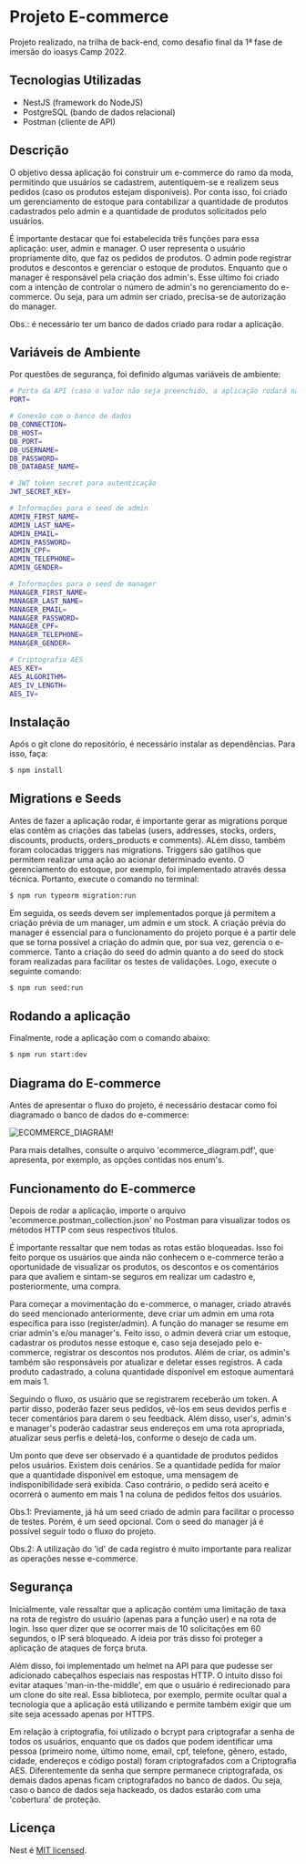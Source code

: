 # Projeto E-commerce

Projeto realizado, na trilha de back-end, como desafio final da 1ª fase de imersão do ioasys Camp 2022.

## Tecnologias Utilizadas

- NestJS (framework do NodeJS)
- PostgreSQL (bando de dados relacional)
- Postman (cliente de API)

## Descrição

O objetivo dessa aplicação foi construir um e-commerce do ramo da moda, permitindo que usuários se cadastrem, autentiquem-se e realizem seus pedidos (caso os produtos estejam disponíveis). Por conta isso, foi criado um gerenciamento de estoque para contabilizar a quantidade de produtos cadastrados pelo admin e a quantidade de produtos solicitados pelo usuários.

É importante destacar que foi estabelecida três funções para essa aplicação: user, admin e manager. O user representa o usuário propriamente dito, que faz os pedidos de produtos. O admin pode registrar produtos e descontos e gerenciar o estoque de produtos. Enquanto que o manager é responsável pela criação dos admin's. Esse último foi criado com a intenção de controlar o número de admin's no gerenciamento do e-commerce. Ou seja, para um admin ser criado, precisa-se de autorização do manager.

Obs.: é necessário ter um banco de dados criado para rodar a aplicação.

## Variáveis de Ambiente

Por questões de segurança, foi definido algumas variáveis de ambiente:

```bash
# Porta da API (caso o valor não seja preenchido, a aplicação rodará na porta 3000)
PORT=                             

# Conexão com o banco de dados
DB_CONNECTION=                  
DB_HOST=                         
DB_PORT=                         
DB_USERNAME=                     
DB_PASSWORD=                     
DB_DATABASE_NAME=                      

# JWT token secret para autenticação
JWT_SECRET_KEY=      

# Informações para o seed de admin
ADMIN_FIRST_NAME=                 
ADMIN_LAST_NAME=                  
ADMIN_EMAIL=                      
ADMIN_PASSWORD=
ADMIN_CPF=
ADMIN_TELEPHONE=
ADMIN_GENDER=

# Informações para o seed de manager
MANAGER_FIRST_NAME=
MANAGER_LAST_NAME=
MANAGER_EMAIL=
MANAGER_PASSWORD=
MANAGER_CPF=
MANAGER_TELEPHONE=
MANAGER_GENDER=

# Criptografia AES
AES_KEY=
AES_ALGORITHM=
AES_IV_LENGTH=
AES_IV=
```

## Instalação

Após o git clone do repositório, é necessário instalar as dependências. Para isso, faça:

```bash
$ npm install
```

## Migrations e Seeds

Antes de fazer a aplicação rodar, é importante gerar as migrations porque elas contêm as criações das tabelas (users, addresses, stocks, orders, discounts, products, orders_products e comments). ALém disso, também foram colocadas triggers nas migrations. Triggers são gatilhos que permitem realizar uma ação ao acionar determinado evento. O gerenciamento do estoque, por exemplo, foi implementado através dessa técnica. Portanto, execute o comando no terminal:

```bash
$ npm run typeorm migration:run
```

Em seguida, os seeds devem ser implementados porque já permitem a criação prévia de um manager, um admin e um stock. A criação prévia do manager é essencial para o funcionamento do projeto porque é a partir dele que se torna possível a criação do admin que, por sua vez, gerencia o e-commerce. Tanto a criação do seed do admin quanto a do seed do stock foram realizadas para facilitar os testes de validações. Logo, execute o seguinte comando:  

```bash
$ npm run seed:run
```

## Rodando a aplicação

Finalmente, rode a aplicação com o comando abaixo:

```bash
$ npm run start:dev
```

## Diagrama do E-commerce

Antes de apresentar o fluxo do projeto, é necessário destacar como foi diagramado o banco de dados do e-commerce:

![ECOMMERCE_DIAGRAM!](https://user-images.githubusercontent.com/91624733/155892194-0ef023dd-dfca-4d96-b733-1d9790aa4d48.png)

Para mais detalhes, consulte o arquivo 'ecommerce_diagram.pdf', que apresenta, por exemplo, as opções contidas nos enum's.

## Funcionamento do E-commerce

Depois de rodar a aplicação, importe o arquivo 'ecommerce.postman_collection.json' no Postman para visualizar todos os métodos HTTP com seus respectivos títulos. 

É importante ressaltar que nem todas as rotas estão bloqueadas. Isso foi feito porque os usuários que ainda não conhecem o e-commerce terão a oportunidade de visualizar os produtos, os descontos e os comentários para que avaliem e sintam-se seguros em realizar um cadastro e, posteriormente, uma compra. 

Para começar a movimentação do e-commerce, o manager, criado através do seed mencionado anteriormente, deve criar um admin em uma rota específica para isso (register/admin). A função do manager se resume em criar admin's e/ou manager's. Feito isso, o admin deverá criar um estoque, cadastrar os produtos nesse estoque e, caso seja desejado pelo e-commerce, registrar os descontos nos produtos. Além de criar, os admin's também são responsáveis por atualizar e deletar esses registros. A cada produto cadastrado, a coluna quantidade disponível em estoque aumentará em mais 1.

Seguindo o fluxo, os usuário que se registrarem receberão um token. A partir disso, poderão fazer seus pedidos, vê-los em seus devidos perfis e tecer comentários para darem o seu feedback. Além disso, user's, admin's e manager's poderão cadastrar seus endereços em uma rota apropriada, atualizar seus perfis e deletá-los, conforme o desejo de cada um. 

Um ponto que deve ser observado é a quantidade de produtos pedidos pelos usuários. Existem dois cenários. Se a quantidade pedida for maior que a quantidade disponível em estoque, uma mensagem de indisponibilidade será exibida. Caso contrário, o pedido será aceito e ocorrerá o aumento em mais 1 na coluna de pedidos feitos dos usuários. 

Obs.1: Previamente, já há um seed criado de admin para facilitar o processo de testes. Porém, é um seed opcional. Com o seed do manager já é possível seguir todo o fluxo do projeto.

Obs.2: A utilização do 'id' de cada registro é muito importante para realizar as operações nesse e-commerce. 

## Segurança

Inicialmente, vale ressaltar que a aplicação contém uma limitação de taxa na rota de registro do usuário (apenas para a função user) e na rota de login. Isso quer dizer que se ocorrer mais de 10 solicitações em 60 segundos, o IP será bloqueado. A ideia por trás disso foi proteger a aplicação de ataques de força bruta.  

Além disso, foi implementado um helmet na API para que pudesse ser adicionado cabeçalhos especiais nas respostas HTTP. O intuito disso foi evitar ataques 'man-in-the-middle', em que o usuário é redirecionado para um clone do site real. Essa biblioteca, por exemplo, permite ocultar qual a tecnologia que a aplicação está utilizando e permite também exigir que um site seja acessado apenas por HTTPS. 

Em relação à criptografia, foi utilizado o bcrypt para criptografar a senha de todos os usuários, enquanto que os dados que podem identificar uma pessoa (primeiro nome, último nome, email, cpf, telefone, gênero, estado, cidade, endereços e código postal) foram criptografados com a Criptografia AES. Diferentemente da senha que sempre permanece criptografada, os demais dados apenas ficam criptografados no banco de dados. Ou seja, caso o banco de dados seja hackeado, os dados estarão com uma 'cobertura' de proteção.

## Licença

Nest é [MIT licensed](LICENSE).

